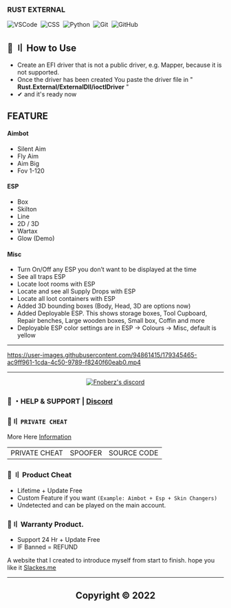 ### RUST EXTERNAL 
![VSCode](https://img.shields.io/badge/-Visual_Studio_Code-05122A?style=for-the-badge&logo=VisualStudioCode)&nbsp;
![CSS](https://img.shields.io/badge/-CPP-05122A?style=for-the-badge&logo=CSS3&logoColor=1572B6)&nbsp;
![Python](https://img.shields.io/badge/-Python-05122A?style=for-the-badge&logo=Python)&nbsp;
![Git](https://img.shields.io/badge/-Git-05122A?style=for-the-badge&logo=git)&nbsp;
![GitHub](https://img.shields.io/badge/-GitHub-05122A?style=for-the-badge&logo=github)&nbsp;
  
     
## 💭 〢 How to Use
- Create an EFI driver that is not a public driver, e.g. Mapper, because it is not supported.
- Once the driver has been created You paste the driver file in " **Rust.External/ExternalDll/ioctlDriver** "
- ✔ and it's ready now
  
     
## FEATURE            
   
#### Aimbot 
- Silent Aim 
- Fly Aim 
- Aim Big
- Fov 1-120 

#### ESP
- Box
- Skilton
- Line
- 2D / 3D
- Wartax
- Glow (Demo)
#### Misc
- Turn On/Off any ESP you don’t want to be displayed at the time
- See all traps ESP
- Locate loot rooms with ESP
- Locate and see all Supply Drops with ESP
- Locate all loot containers with ESP
- Added 3D bounding boxes (Body, Head, 3D are options now)
- Added Deployable ESP. This shows storage boxes, Tool Cupboard, Repair benches, Large wooden boxes, Small box, Coffin and more
- Deployable ESP color settings are in ESP -> Colours -> Misc, default is yellow

---
 

https://user-images.githubusercontent.com/94861415/179345465-ac9ff961-1cda-4c50-9789-f8240f60eab0.mp4




---

  <p align="center">
    <a href="https://discord.com/users/943374631644045363">
        <img title="Fnoberz server discord" alt="Fnoberz's discord" src="https://discord.c99.nl/widget/theme-4/943374631644045363.png"/>
    </a>
</p> 
 
### 💬 ・HELP & SUPPORT | [Discord](https://discord.gg/MBTkVcJefp) 


 ### 🛒〢 `PRIVATE CHEAT`
 More Here [Information](https://github.com/Club-CC/Detail)
 
<table>
<tr>
	<td> PRIVATE CHEAT
	<td> SPOOFER
	<td> SOURCE CODE
</table>

  
### 🎯 〢 Product Cheat

- Lifetime + Update Free
- Custom Feature if you want `(Example: Aimbot + Esp + Skin Changers)`
- Undetected and can be played on the main account.


### 💯〢 Warranty Product.

- Support 24 Hr + Update Free
- IF Banned = REFUND

A website that I created to introduce myself from start to finish. hope you like it [Slackes.me](http://slackes.me/)

---



##  <p align="center"> Copyright © 2022



  
